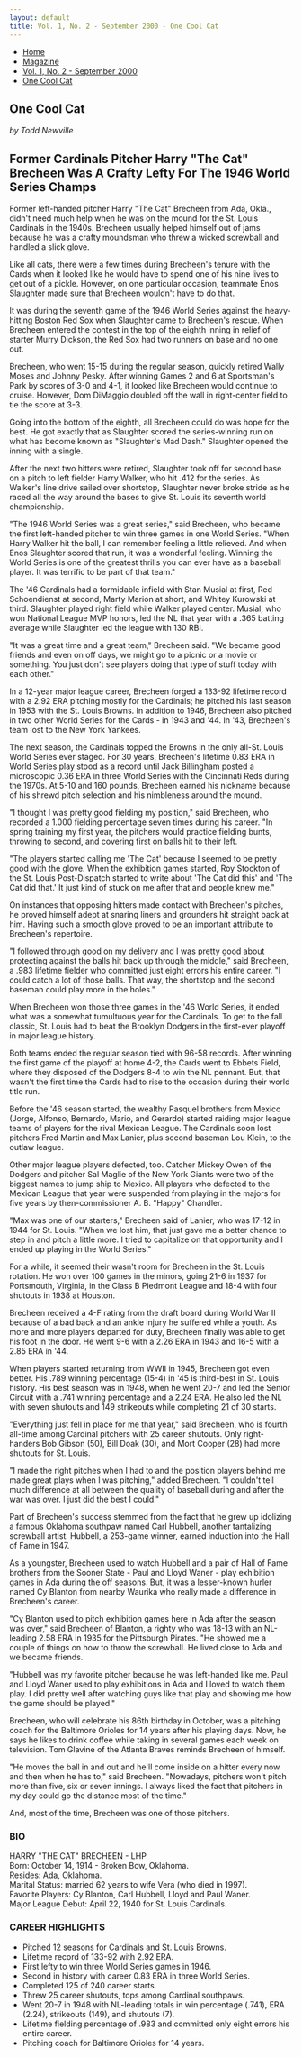 ```yaml
---
layout: default
title: Vol. 1, No. 2 - September 2000 - One Cool Cat
---
```

<nav class="breadcrumb" aria-label="breadcrumbs">
  <ul>
    <li><a href="{{ site.url }}{{ site.baseurl }}">Home</a></li>
    <li><a href="../magazine-home.html">Magazine</a></li>
    <li><a href="bi_vol_1_no_2_home.html">Vol. 1, No. 2 - September 2000</a></li>
    <li class="is-active"><a href="#" aria-current="page">One Cool Cat</a></li>
  </ul>
</nav>

<section class="storycontent">
  <h1>One Cool Cat</h1>
  <p><em>by Todd Newville</em></p>

  <h2>Former Cardinals Pitcher Harry "The Cat" Brecheen Was A Crafty Lefty For The 1946 World Series Champs</h2>

  <p>
    Former left-handed pitcher Harry "The Cat" Brecheen from Ada, Okla., didn't need much help when he was on the mound for the St. Louis Cardinals in the 1940s. Brecheen usually helped himself out of jams because he was a crafty moundsman who threw a wicked screwball and handled a slick glove.
  </p>

  <p>
    Like all cats, there were a few times during Brecheen's tenure with the Cards when it looked like he would have to spend one of his nine lives to get out of a pickle. However, on one particular occasion, teammate Enos Slaughter made sure that Brecheen wouldn't have to do that.
  </p>

  <p>
    It was during the seventh game of the 1946 World Series against the heavy-hitting Boston Red Sox when Slaughter came to Brecheen's rescue. When Brecheen entered the contest in the top of the eighth inning in relief of starter Murry Dickson, the Red Sox had two runners on base and no one out.
  </p>

  <p>
    Brecheen, who went 15-15 during the regular season, quickly retired Wally Moses and Johnny Pesky. After winning Games 2 and 6 at Sportsman's Park by scores of 3-0 and 4-1, it looked like Brecheen would continue to cruise. However, Dom DiMaggio doubled off the wall in right-center field to tie the score at 3-3.
  </p>

  <p>
    Going into the bottom of the eighth, all Brecheen could do was hope for the best. He got exactly that as Slaughter scored the series-winning run on what has become known as "Slaughter's Mad Dash." Slaughter opened the inning with a single.
  </p>

  <p>
    After the next two hitters were retired, Slaughter took off for second base on a pitch to left fielder Harry Walker, who hit .412 for the series. As Walker's line drive sailed over shortstop, Slaughter never broke stride as he raced all the way around the bases to give St. Louis its seventh world championship.
  </p>

  <p>
    "The 1946 World Series was a great series," said Brecheen, who became the first left-handed pitcher to win three games in one World Series. "When Harry Walker hit the ball, I can remember feeling a little relieved. And when Enos Slaughter scored that run, it was a wonderful feeling. Winning the World Series is one of the greatest thrills you can ever have as a baseball player. It was terrific to be part of that team."
  </p>

  <p>
    The '46 Cardinals had a formidable infield with Stan Musial at first, Red Schoendienst at second, Marty Marion at short, and Whitey Kurowski at third. Slaughter played right field while Walker played center. Musial, who won National League MVP honors, led the NL that year with a .365 batting average while Slaughter led the league with 130 RBI.
  </p>

  <p>
    "It was a great time and a great team," Brecheen said. "We became good friends and even on off days, we might go to a picnic or a movie or something. You just don't see players doing that type of stuff today with each other."
  </p>

  <p>
    In a 12-year major league career, Brecheen forged a 133-92 lifetime record with a 2.92 ERA pitching mostly for the Cardinals; he pitched his last season in 1953 with the St. Louis Browns. In addition to 1946, Brecheen also pitched in two other World Series for the Cards - in 1943 and '44. In '43, Brecheen's team lost to the New York Yankees.
  </p>

  <p>
    The next season, the Cardinals topped the Browns in the only all-St. Louis World Series ever staged. For 30 years, Brecheen's lifetime 0.83 ERA in World Series play stood as a record until Jack Billingham posted a microscopic 0.36 ERA in three World Series with the Cincinnati Reds during the 1970s. At 5-10 and 160 pounds, Brecheen earned his nickname because of his shrewd pitch selection and his nimbleness around the mound.
  </p>

  <p>
    "I thought I was pretty good fielding my position," said Brecheen, who recorded a 1.000 fielding percentage seven times during his career. "In spring training my first year, the pitchers would practice fielding bunts, throwing to second, and covering first on balls hit to their left.
  </p>

  <p>
    "The players started calling me 'The Cat' because I seemed to be pretty good with the glove. When the exhibition games started, Roy Stockton of the St. Louis Post-Dispatch started to write about 'The Cat did this' and 'The Cat did that.' It just kind of stuck on me after that and people knew me."
  </p>

  <p>
    On instances that opposing hitters made contact with Brecheen's pitches, he proved himself adept at snaring liners and grounders hit straight back at him. Having such a smooth glove proved to be an important attribute to Brecheen's repertoire.
  </p>

  <p>
    "I followed through good on my delivery and I was pretty good about protecting against the balls hit back up through the middle," said Brecheen, a .983 lifetime fielder who committed just eight errors his entire career. "I could catch a lot of those balls. That way, the shortstop and the second baseman could play more in the holes."
  </p>

  <p>
    When Brecheen won those three games in the '46 World Series, it ended what was a somewhat tumultuous year for the Cardinals. To get to the fall classic, St. Louis had to beat the Brooklyn Dodgers in the first-ever playoff in major league history.
  </p>

  <p>
    Both teams ended the regular season tied with 96-58 records. After winning the first game of the playoff at home 4-2, the Cards went to Ebbets Field, where they disposed of the Dodgers 8-4 to win the NL pennant. But, that wasn't the first time the Cards had to rise to the occasion during their world title run.
  </p>

  <p>
    Before the '46 season started, the wealthy Pasquel brothers from Mexico (Jorge, Alfonso, Bernardo, Mario, and Gerardo) started raiding major league teams of players for the rival Mexican League. The Cardinals soon lost pitchers Fred Martin and Max Lanier, plus second baseman Lou Klein, to the outlaw league.
  </p>

  <p>
    Other major league players defected, too. Catcher Mickey Owen of the Dodgers and pitcher Sal Maglie of the New York Giants were two of the biggest names to jump ship to Mexico. All players who defected to the Mexican League that year were suspended from playing in the majors for five years by then-commissioner A. B. "Happy" Chandler.
  </p>

  <p>
    "Max was one of our starters," Brecheen said of Lanier, who was 17-12 in 1944 for St. Louis. "When we lost him, that just gave me a better chance to step in and pitch a little more. I tried to capitalize on that opportunity and I ended up playing in the World Series."
  </p>

  <p>
    For a while, it seemed their wasn't room for Brecheen in the St. Louis rotation. He won over 100 games in the minors, going 21-6 in 1937 for Portsmouth, Virginia, in the Class B Piedmont League and 18-4 with four shutouts in 1938 at Houston.
  </p>

  <p>
    Brecheen received a 4-F rating from the draft board during World War II because of a bad back and an ankle injury he suffered while a youth. As more and more players departed for duty, Brecheen finally was able to get his foot in the door. He went 9-6 with a 2.26 ERA in 1943 and 16-5 with a 2.85 ERA in '44.
  </p>

  <p>
    When players started returning from WWII in 1945, Brecheen got even better. His .789 winning percentage (15-4) in '45 is third-best in St. Louis history. His best season was in 1948, when he went 20-7 and led the Senior Circuit with a .741 winning percentage and a 2.24 ERA. He also led the NL with seven shutouts and 149 strikeouts while completing 21 of 30 starts.
  </p>

  <p>
    "Everything just fell in place for me that year," said Brecheen, who is fourth all-time among Cardinal pitchers with 25 career shutouts. Only right-handers Bob Gibson (50), Bill Doak (30), and Mort Cooper (28) had more shutouts for St. Louis.
  </p>

  <p>
    "I made the right pitches when I had to and the position players behind me made great plays when I was pitching," added Brecheen. "I couldn't tell much difference at all between the quality of baseball during and after the war was over. I just did the best I could." 
  </p>

  <p>
    Part of Brecheen's success stemmed from the fact that he grew up idolizing a famous Oklahoma southpaw named Carl Hubbell, another tantalizing screwball artist. Hubbell, a 253-game winner, earned induction into the Hall of Fame in 1947.
  </p>

  <p>
    As a youngster, Brecheen used to watch Hubbell and a pair of Hall of Fame brothers from the Sooner State - Paul and Lloyd Waner - play exhibition games in Ada during the off seasons. But, it was a lesser-known hurler named Cy Blanton from nearby Waurika who really made a difference in Brecheen's career.
  </p>

  <p>
    "Cy Blanton used to pitch exhibition games here in Ada after the season was over," said Brecheen of Blanton, a righty who was 18-13 with an NL-leading 2.58 ERA in 1935 for the Pittsburgh Pirates. "He showed me a couple of things on how to throw the screwball. He lived close to Ada and we became friends.
  </p>

  <p>
    "Hubbell was my favorite pitcher because he was left-handed like me. Paul and Lloyd Waner used to play exhibitions in Ada and I loved to watch them play. I did pretty well after watching guys like that play and showing me how the game should be played."
  </p>

  <p>
    Brecheen, who will celebrate his 86th birthday in October, was a pitching coach for the Baltimore Orioles for 14 years after his playing days. Now, he says he likes to drink coffee while taking in several games each week on television. Tom Glavine of the Atlanta Braves reminds Brecheen of himself.
  </p>

  <p>
    "He moves the ball in and out and he'll come inside on a hitter every now and then when he has to," said Brecheen. "Nowadays, pitchers won't pitch more than five, six or seven innings. I always liked the fact that pitchers in my day could go the distance most of the time."
  </p>

  <p>
    And, most of the time, Brecheen was one of those pitchers.
  </p>

  <h3>BIO</h3>
  <p>
    HARRY "THE CAT" BRECHEEN - LHP<br />
    Born: October 14, 1914 - Broken Bow, Oklahoma.<br />
    Resides: Ada, Oklahoma.<br />
    Marital Status: married 62 years to wife Vera (who died in 1997).<br />
    Favorite Players: Cy Blanton, Carl Hubbell, Lloyd and Paul Waner.<br />
    Major League Debut: April 22, 1940 for St. Louis Cardinals.<br />
  </p>

  <h3>CAREER HIGHLIGHTS</h3>
  <ul>
    <li>Pitched 12 seasons for Cardinals and St. Louis Browns.</li>
    <li>Lifetime record of 133-92 with 2.92 ERA.</li>
    <li>First lefty to win three World Series games in 1946.</li>
    <li>Second in history with career 0.83 ERA in three World Series.</li>
    <li>Completed 125 of 240 career starts.</li>
    <li>Threw 25 career shutouts, tops among Cardinal southpaws.</li>
    <li>Went 20-7 in 1948 with NL-leading totals in win percentage (.741), ERA (2.24), strikeouts (149), and shutouts (7).</li>
    <li>Lifetime fielding percentage of .983 and committed only eight errors his entire career.</li>
    <li>Pitching coach for Baltimore Orioles for 14 years.</li>
  </ul>
</section>
